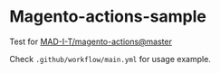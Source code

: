 # Magento-actions-sample

Test for [MAD-I-T/magento-actions@master](https://github.com/MAD-I-T/magento-actions)

Check `.github/workflow/main.yml` for usage example.
